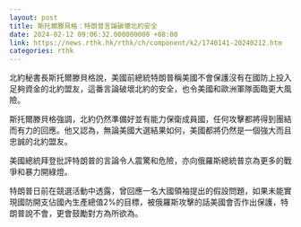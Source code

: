 ```yaml
---
layout: post
title: 斯托爾滕貝格：特朗普言論破壞北約安全
date: 2024-02-12 09:06:32.000000000 +08:00
link: https://news.rthk.hk/rthk/ch/component/k2/1740141-20240212.htm
categories: rthk
---
```


北約秘書長斯托爾滕貝格說，美國前總統特朗普稱美國不會保護沒有在國防上投入足夠資金的北約盟友，這番言論破壞北約的安全，也令美國和歐洲軍隊面臨更大風險。

斯托爾滕貝格強調，北約仍然準備好並有能力保衛成員國，任何攻擊都將得到團結而有力的回應。他又認為，無論美國大選結果如何，美國都將仍然是一個強大而且忠誠的北約盟友。

美國總統拜登批評特朗普的言論令人震驚和危險，亦向俄羅斯總統普京為更多的戰爭和暴力開綠燈。

特朗普日前在競選活動中透露，曾回應一名大國領袖提出的假設問題，如果未能實現國防開支佔國內生產總值2%的目標，被俄羅斯攻擊的話美國會否作出保護，特朗普說不會，更會鼓勵對方為所欲為。
